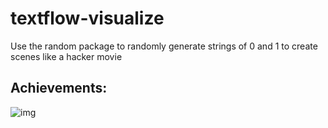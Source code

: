 # textflow-visualize

Use the random package to randomly generate strings of 0 and 1 to create scenes like a hacker movie

## Achievements:
![img]('./img.png')